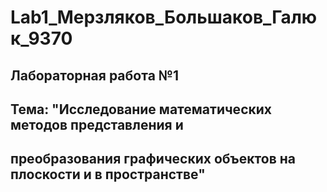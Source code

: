 # Lab1_Мерзляков_Большаков_Галюк_9370
## Лабораторная работа №1 
## Тема: "Исследование математических методов представления и
## преобразования графических объектов на плоскости и в пространстве"
